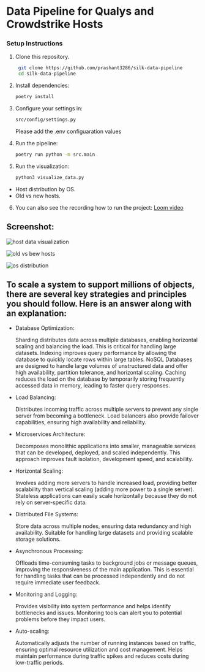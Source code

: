 # Data Pipeline for Qualys and Crowdstrike Hosts

### Setup Instructions
1. Clone this repository.
   ```bash
    git clone https://github.com/prashant3286/silk-data-pipeline
    cd silk-data-pipeline
   ```
2. Install dependencies:
   ```bash
   poetry install
   ```
3. Configure your settings in:
    ```bash
    src/config/settings.py
   ```
   Please add the .env configuaration values

4. Run the pipeline:
    ```bash
   poetry run python -m src.main
   ```

5. Run the visualization:
    ```bash
    python3 visualize_data.py
   ```
    
- Host distribution by OS.
- Old vs new hosts.

6. You can also see the recording how to run the project:
    [Loom video](https://www.loom.com/share/9c97c59ae9e8429fa63c754113bde580?sid=219d370a-94f7-475c-9458-9d4fa12b5563)
## Screenshot:

![host data visualization](host_data_visualization.png)

![old vs bew hosts](old_vs_new_hosts.png)

![os distribution](os_distribution.png)


## To scale a system to support millions of objects, there are several key strategies and principles you should follow. Here is an answer along with an explanation:

- Database Optimization:

    Sharding distributes data across multiple databases, enabling horizontal scaling and balancing the load. This is critical for handling large datasets.
    Indexing improves query performance by allowing the database to quickly locate rows within large tables.
    NoSQL Databases are designed to handle large volumes of unstructured data and offer high availability, partition tolerance, and horizontal scaling.
    Caching reduces the load on the database by temporarily storing frequently accessed data in memory, leading to faster query responses.

- Load Balancing:

    Distributes incoming traffic across multiple servers to prevent any single server from becoming a bottleneck.
    Load balancers also provide failover capabilities, ensuring high availability and reliability.

- Microservices Architecture:

    Decomposes monolithic applications into smaller, manageable services that can be developed, deployed, and scaled independently.
    This approach improves fault isolation, development speed, and scalability.

- Horizontal Scaling:

    Involves adding more servers to handle increased load, providing better scalability than vertical scaling (adding more power to a single server).
    Stateless applications can easily scale horizontally because they do not rely on server-specific data.

- Distributed File Systems:

    Store data across multiple nodes, ensuring data redundancy and high availability.
    Suitable for handling large datasets and providing scalable storage solutions.

- Asynchronous Processing:

    Offloads time-consuming tasks to background jobs or message queues, improving the responsiveness of the main application.
    This is essential for handling tasks that can be processed independently and do not require immediate user feedback.

- Monitoring and Logging:

    Provides visibility into system performance and helps identify bottlenecks and issues.
    Monitoring tools can alert you to potential problems before they impact users.

- Auto-scaling:

    Automatically adjusts the number of running instances based on traffic, ensuring optimal resource utilization and cost management.
    Helps maintain performance during traffic spikes and reduces costs during low-traffic periods.
